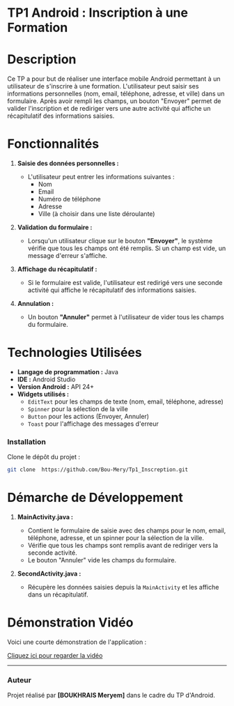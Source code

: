 
# TP1 Android : Inscription à une Formation

# Description
Ce TP a pour but de réaliser une interface mobile Android permettant à un utilisateur de s'inscrire à une formation. L'utilisateur peut saisir ses informations personnelles (nom, email, téléphone, adresse, et ville) dans un formulaire. Après avoir rempli les champs, un bouton "Envoyer" permet de valider l'inscription et de rediriger vers une autre activité qui affiche un récapitulatif des informations saisies.

# Fonctionnalités

1. **Saisie des données personnelles :**
   - L'utilisateur peut entrer les informations suivantes :
     - Nom
     - Email
     - Numéro de téléphone
     - Adresse
     - Ville (à choisir dans une liste déroulante)

2. **Validation du formulaire :**
   - Lorsqu'un utilisateur clique sur le bouton **"Envoyer"**, le système vérifie que tous les champs ont été remplis. Si un champ est vide, un message d'erreur s'affiche.
   
3. **Affichage du récapitulatif :**
   - Si le formulaire est valide, l'utilisateur est redirigé vers une seconde activité qui affiche le récapitulatif des informations saisies.

4. **Annulation :**
   - Un bouton **"Annuler"** permet à l'utilisateur de vider tous les champs du formulaire.

# Technologies Utilisées

- **Langage de programmation :** Java
- **IDE :** Android Studio
- **Version Android :** API 24+ 
- **Widgets utilisés :**
  - `EditText` pour les champs de texte (nom, email, téléphone, adresse)
  - `Spinner` pour la sélection de la ville
  - `Button` pour les actions (Envoyer, Annuler)
  - `Toast` pour l'affichage des messages d'erreur

### Installation

Clone le dépôt du projet :
   ```bash
   git clone  https://github.com/Bou-Mery/Tp1_Inscreption.git
   ```

# Démarche de Développement

1. **MainActivity.java :**  
   - Contient le formulaire de saisie avec des champs pour le nom, email, téléphone, adresse, et un spinner pour la sélection de la ville.
   - Vérifie que tous les champs sont remplis avant de rediriger vers la seconde activité.
   - Le bouton "Annuler" vide les champs du formulaire.

2. **SecondActivity.java :**  
   - Récupère les données saisies depuis la `MainActivity` et les affiche dans un récapitulatif.

# Démonstration Vidéo

Voici une courte démonstration de l'application :

[Cliquez ici pour regarder la vidéo](https://drive.google.com/file/d/1W1K7ULg8_risRHf9NkJzbL37M9Lqmk5r/view)

---

### Auteur
Projet réalisé par **[BOUKHRAIS Meryem]** dans le cadre du TP d'Android.

